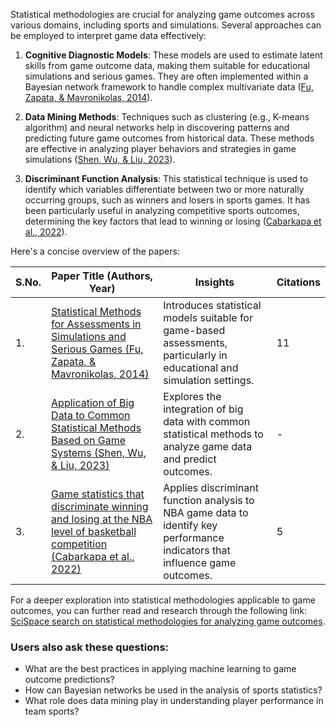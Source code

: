 Statistical methodologies are crucial for analyzing game outcomes across various domains, including sports and simulations. Several approaches can be employed to interpret game data effectively:

1. **Cognitive Diagnostic Models**: These models are used to estimate latent skills from game outcome data, making them suitable for educational simulations and serious games. They are often implemented within a Bayesian network framework to handle complex multivariate data ([Fu, Zapata, & Mavronikolas, 2014](https://typeset.io/papers/statistical-methods-for-assessments-in-simulations-and-agk0zl28ro)).

2. **Data Mining Methods**: Techniques such as clustering (e.g., K-means algorithm) and neural networks help in discovering patterns and predicting future game outcomes from historical data. These methods are effective in analyzing player behaviors and strategies in game simulations ([Shen, Wu, & Liu, 2023](https://typeset.io/papers/application-of-big-data-to-common-statistical-methods-based-7gpodkq0)).

3. **Discriminant Function Analysis**: This statistical technique is used to identify which variables differentiate between two or more naturally occurring groups, such as winners and losers in sports games. It has been particularly useful in analyzing competitive sports outcomes, determining the key factors that lead to winning or losing ([Cabarkapa et al., 2022](https://typeset.io/papers/game-statistics-that-discriminate-winning-and-losing-at-the-3f969c21)).

Here's a concise overview of the papers:

| S.No. | Paper Title (Authors, Year) | Insights | Citations |
|-------|-------------------------------|----------|-----------|
| 1. | [Statistical Methods for Assessments in Simulations and Serious Games (Fu, Zapata, & Mavronikolas, 2014)](https://typeset.io/papers/statistical-methods-for-assessments-in-simulations-and-agk0zl28ro) | Introduces statistical models suitable for game-based assessments, particularly in educational and simulation settings. | 11 |
| 2. | [Application of Big Data to Common Statistical Methods Based on Game Systems (Shen, Wu, & Liu, 2023)](https://typeset.io/papers/application-of-big-data-to-common-statistical-methods-based-7gpodkq0) | Explores the integration of big data with common statistical methods to analyze game data and predict outcomes. | - |
| 3. | [Game statistics that discriminate winning and losing at the NBA level of basketball competition (Cabarkapa et al., 2022)](https://typeset.io/papers/game-statistics-that-discriminate-winning-and-losing-at-the-3f969c21) | Applies discriminant function analysis to NBA game data to identify key performance indicators that influence game outcomes. | 5 |

For a deeper exploration into statistical methodologies applicable to game outcomes, you can further read and research through the following link: [SciSpace search on statistical methodologies for analyzing game outcomes](https://typeset.io/search?q=statistical%20methodologies%20for%20analyzing%20game%20outcomes).

### Users also ask these questions:
- What are the best practices in applying machine learning to game outcome predictions?
- How can Bayesian networks be used in the analysis of sports statistics?
- What role does data mining play in understanding player performance in team sports?